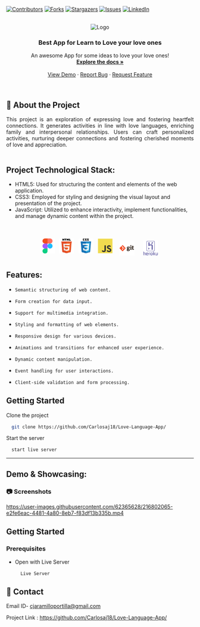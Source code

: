 <a name="readme-top"></a>
<!--
*** Thanks for checking out the Best-README-Template. If you have a suggestion
*** that would make this better, please fork the repo and create a pull request
*** or simply open an issue with the tag "enhancement".
*** Don't forget to give the project a star!
*** Thanks again! Now go create something AMAZING! :D
-->



<!-- PROJECT SHIELDS -->
<!--
*** I'm using markdown "reference style" links for readability.
*** Reference links are enclosed in brackets [ ] instead of parentheses ( ).
*** See the bottom of this document for the declaration of the reference variables
*** for contributors-url, forks-url, etc. This is an optional, concise syntax you may use.
*** https://www.markdownguide.org/basic-syntax/#reference-style-links
-->
[![Contributors][contributors-shield]][contributors-url]
[![Forks][forks-shield]][forks-url]
[![Stargazers][stars-shield]][stars-url]
[![Issues][issues-shield]][issues-url]
[![LinkedIn][linkedin-shield]][linkedin-url]


<!-- PROJECT LOGO -->
<br />
<div align="center">
  <a>
   <img src="https://user-images.githubusercontent.com/62365628/214876004-be858914-bb6b-4b6e-8c40-b49112ff0d30.png" alt="Logo" width="80" height="80">
  </a>

  <h3 align="center">Best App for Learn to Love your love ones </h3>

  <p align="center">
    An awesome App for some ideas to love your love ones!
    <br />
    <a href="https://github.com/Carlosaj18/Love-Language-App"><strong>Explore the docs »</strong></a>
    <br />
    <br />
    <a href="https://github.com/Carlosaj18/Love-Language-App">View Demo</a>
    ·
    <a href="https://github.com/Carlosaj18/Love-Language-App/issues">Report Bug</a>
    ·
    <a href="https://github.com/Carlosaj18/Love-Language-App/issues">Request Feature</a>
  </p>
</div>

<br />

<!-- ABOUT THE PROJECT -->
## :star2: About the Project

<div align="justify">This project is an exploration of expressing love and fostering heartfelt connections. It generates activities in line with love languages, enriching family and interpersonal relationships. Users can craft personalized activities, nurturing deeper connections and fostering cherished moments of love and appreciation. 
  <br><br>
</div>

## Project Technological Stack:
* HTML5: Used for structuring the content and elements of the web application.
* CSS3: Employed for styling and designing the visual layout and presentation of the project.
* JavaScript: Utilized to enhance interactivity, implement functionalities, and manage dynamic content within the project.

<p align="center">
  <br><br>
  <a target="_blank" rel="noopener noreferrer"> <img src="https://github.com/devicons/devicon/blob/1119b9f84c0290e0f0b38982099a2bd027a48bf1/icons/figma/figma-original.svg" alt="Figma" height="40" style="vertical-align:top; margin:4px"></a>
  <a target="_blank" rel="noopener noreferrer"> <img src="https://github.com/devicons/devicon/blob/1119b9f84c0290e0f0b38982099a2bd027a48bf1/icons/html5/html5-original-wordmark.svg" alt="HTML" height="40" style="vertical-align:top; margin:4px"></a>
  <a target="_blank" rel="noopener noreferrer"> <img src="https://github.com/devicons/devicon/blob/1119b9f84c0290e0f0b38982099a2bd027a48bf1/icons/css3/css3-original-wordmark.svg" alt="CSS" height="40" style="vertical-align:top; margin:4px"></a>
  <a target="_blank" rel="noopener noreferrer"> <img src="https://github.com/devicons/devicon/blob/1119b9f84c0290e0f0b38982099a2bd027a48bf1/icons/javascript/javascript-original.svg" alt="JavaScript" height="40" style="vertical-align:top; margin:4px"></a>
   <a> <img src="https://github.com/devicons/devicon/blob/1119b9f84c0290e0f0b38982099a2bd027a48bf1/icons/git/git-original-wordmark.svg" alt="Git" height="40" style="vertical-align:top; margin:10px"></a>
    <a> <img src="https://github.com/devicons/devicon/blob/1119b9f84c0290e0f0b38982099a2bd027a48bf1/icons/heroku/heroku-original-wordmark.svg" alt="Heroku" height="40" style="vertical-align:top; margin:10px"></a>
</p>

## Features:
*     Semantic structuring of web content.
*     Form creation for data input.
*     Support for multimedia integration.
*     Styling and formatting of web elements.
*     Responsive design for various devices.
*     Animations and transitions for enhanced user experience.
*     Dynamic content manipulation.
*     Event handling for user interactions.
*     Client-side validation and form processing.


## Getting Started
  
Clone the project

```bash
  git clone https://github.com/Carlosaj18/Love-Language-App/
```

Start the server

```bash
  start live server
```

<hr />

 ## Demo & Showcasing:

 ### :camera: Screenshots
 
https://user-images.githubusercontent.com/62365628/216802065-e2fe6eac-4481-4a80-8eb7-f83df13b335b.mp4


<!-- GETTING STARTED -->
## Getting Started

### Prerequisites

* Open with Live Server 
  ```
    Live Server
  ```
 ## :handshake: Contact

Email ID- cjaramilloportilla@gmail.com

Project Link : https://github.com/Carlosaj18/Love-Language-App/


<!-- MARKDOWN LINKS & IMAGES -->
<!-- https://www.markdownguide.org/basic-syntax/#reference-style-links -->
[contributors-shield]: https://img.shields.io/github/contributors/othneildrew/Best-README-Template.svg?style=for-the-badge
[contributors-url]: https://github.com/Carlosaj18/Love-Language/graphs/contributors
[forks-shield]: https://img.shields.io/github/forks/othneildrew/Best-README-Template.svg?style=for-the-badge
[forks-url]: https://github.com/Carlosaj18/Love-Language/network/members
[stars-shield]: https://img.shields.io/github/stars/othneildrew/Best-README-Template.svg?style=for-the-badge
[stars-url]: https://github.com/othneildrew/Best-README-Template/stargazers
[issues-shield]: https://img.shields.io/github/issues/othneildrew/Best-README-Template.svg?style=for-the-badge
[issues-url]: https://github.com/Carlosaj18/Love-Language/issues
[linkedin-shield]: https://img.shields.io/badge/-LinkedIn-black.svg?style=for-the-badge&logo=linkedin&colorB=555
[linkedin-url]: https://www.linkedin.com/in/carlos-jaramillo-full-stack-developer/
[product-screenshot]: https://user-images.githubusercontent.com/62365628/214893065-540e6b32-6113-4197-80e2-676009bbda30.jpg
[product-screenshot2]: https://user-images.githubusercontent.com/62365628/214894451-99e22a57-56c7-4f65-9565-4a6ff60ae39a.jpeg
[Next.js]: https://img.shields.io/badge/next.js-000000?style=for-the-badge&logo=nextdotjs&logoColor=white
[Next-url]: https://nextjs.org/
[React-url]: https://reactjs.org/
[Vue.js]: https://img.shields.io/badge/Vue.js-35495E?style=for-the-badge&logo=vuedotjs&logoColor=4FC08D
[Vue-url]: https://vuejs.org/
[Angular.io]: https://img.shields.io/badge/Angular-DD0031?style=for-the-badge&logo=angular&logoColor=white
[Angular-url]: https://angular.io/
[Svelte.dev]: https://img.shields.io/badge/Svelte-4A4A55?style=for-the-badge&logo=svelte&logoColor=FF3E00
[Svelte-url]: https://svelte.dev/
[Laravel.com]: https://img.shields.io/badge/Laravel-FF2D20?style=for-the-badge&logo=laravel&logoColor=white
[Laravel-url]: https://laravel.com
[Bootstrap.com]: https://img.shields.io/badge/Bootstrap-563D7C?style=for-the-badge&logo=bootstrap&logoColor=white
[Bootstrap-url]: https://getbootstrap.com
[JQuery.com]: https://img.shields.io/badge/jQuery-0769AD?style=for-the-badge&logo=jquery&logoColor=white
[JQuery-url]: https://jquery.com 
